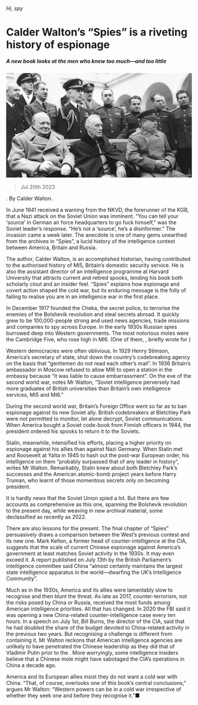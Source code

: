 ###### Hi, spy

# Calder Walton’s “Spies” is a riveting history of espionage 

##### A new book looks at the men who knew too much—and too little 

![image](images/20230722_CUP001.jpg) 

> Jul 20th 2023 

. By Calder Walton. 

In June 1941  received a warning from the NKVD, the forerunner of the KGB, that a Nazi attack on the Soviet Union was imminent. “You can tell your ‘source’ in German air force headquarters to go fuck himself,” was the Soviet leader’s response. “He’s not a ‘source’, he’s a disinformer.” The invasion came a week later. The anecdote is one of many gems unearthed from the archives in “Spies”, a lucid history of the intelligence contest between America, Britain and Russia.

The author, Calder Walton, is an accomplished historian, having contributed to the authorised history of MI5, Britain’s domestic security service. He is also the assistant director of an intelligence programme at Harvard University that attracts current and retired spooks, lending his book both scholarly clout and an insider feel. “Spies” explains how espionage and covert action shaped the cold war, but its enduring message is the folly of failing to realise you are in an intelligence war in the first place.

In December 1917  founded the Cheka, the secret police, to terrorise the enemies of the Bolshevik revolution and steal secrets abroad. It quickly grew to be 100,000-people strong and used news agencies, trade missions and companies to spy across Europe. In the early 1930s Russian spies burrowed deep into Western governments. The most notorious moles were the Cambridge Five, who rose high in MI6. (One of them, , briefly wrote for )

Western democracies were often oblivious. In 1929 Henry Stimson, America’s secretary of state, shut down the country’s codebreaking agency on the basis that “gentlemen do not read each other’s mail”. In 1936 Britain’s ambassador in Moscow refused to allow MI6 to open a station in the embassy because “it was liable to cause embarrassment”. On the eve of the second world war, notes Mr Walton, “Soviet intelligence perversely had more graduates of British universities than Britain’s own intelligence services, MI5 and MI6.”

During the second world war, Britain’s Foreign Office went so far as to ban espionage against its new Soviet ally. British codebreakers at Bletchley Park were not permitted to monitor, let alone decrypt, Soviet communications. When America bought a Soviet code-book from Finnish officers in 1944, the president ordered his spooks to return it to the Soviets. 

Stalin, meanwhile, intensified his efforts, placing a higher priority on espionage against his allies than against Nazi Germany. When Stalin met  and Roosevelt at Yalta in 1945 to hash out the post-war European order, his intelligence on them “probably surpassed that of any leader in history”, writes Mr Walton. Remarkably, Stalin knew about both Bletchley Park’s successes and the American atomic-bomb project years before Harry Truman, who learnt of those momentous secrets only on becoming president. 

It is hardly news that the Soviet Union spied a lot. But there are few accounts as comprehensive as this one, spanning the Bolshevik revolution to the present day, while weaving in new archival material, some declassified as recently as 2022. 

There are also lessons for the present. The final chapter of “Spies” persuasively draws a comparison between the West’s previous contest and its new one. Mark Kelton, a former head of counter-intelligence at the CIA, suggests that the scale of current Chinese espionage against America’s government at least matches Soviet activity in the 1930s. It may even exceed it. A report published on July 13th by the British Parliament’s intelligence committee said China “almost certainly maintains the largest state intelligence apparatus in the world—dwarfing the UK’s Intelligence Community”.

Much as in the 1930s, America and its allies were lamentably slow to recognise and then blunt the threat. As late as 2017, counter-terrorism, not the risks posed by China or Russia, received the most funds among American intelligence priorities. All that has changed. In 2020 the FBI said it was opening a new China-related counter-intelligence case every ten hours. In a speech on July 1st, Bill Burns, the director of the CIA, said that he had doubled the share of the budget devoted to China-related activity in the previous two years. But recognising a challenge is different from containing it. Mr Walton reckons that American intelligence agencies are unlikely to have penetrated the Chinese leadership as they did that of Vladimir Putin prior to the . More worryingly, some intelligence insiders believe that a Chinese mole might have sabotaged the CIA’s operations in China a decade ago.



America and its European allies insist they do not want a cold war with China. “That, of course, overlooks one of this book’s central conclusions,” argues Mr Walton: “Western powers can be in a cold war irrespective of whether they seek one and before they recognise it.”■


